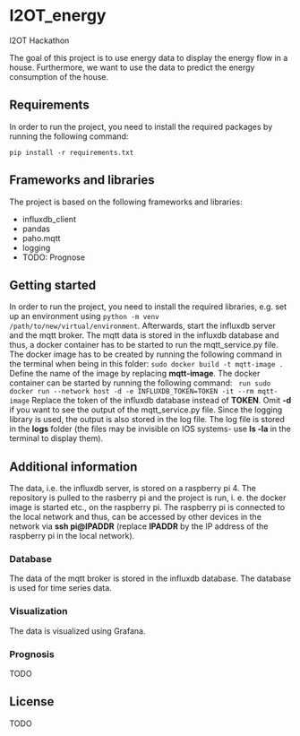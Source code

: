 # I2OT_energy
I2OT Hackathon

The goal of this project is to use energy data to display the energy flow in a house.
Furthermore, we want to use the data to predict the energy consumption of the house.

## Requirements
In order to run the project, you need to install the required packages by running the following command:
```
pip install -r requirements.txt
```


## Frameworks and libraries
The project is based on the following frameworks and libraries:
- influxdb_client
- pandas
- paho.mqtt
- logging
- TODO: Prognose


## Getting started
In order to run the project, you need to install the required libraries, e.g. set up an environment using
```python -m venv /path/to/new/virtual/environment```.
Afterwards, start the influxdb server and the mqtt broker.
The mqtt data is stored in the influxdb database and thus, a docker container has to be started to run the mqtt_service.py file.
The docker image has to be created by running the following command in the terminal when being in this folder:
```sudo docker build -t mqtt-image .```
Define the name of the image by replacing __mqtt-image__.
The docker container can be started by running the following command:
``` run sudo docker run --network host -d -e INFLUXDB_TOKEN=TOKEN -it --rm mqtt-image```
Replace the token of the influxdb database instead of __TOKEN__.
Omit __-d__ if you want to see the output of the mqtt_service.py file.
Since the logging library is used, the output is also stored in the log file.
The log file is stored in the __logs__ folder (the files may be invisible on IOS systems- use __ls -la__ in the terminal to display them).


## Additional information
The data, i.e. the influxdb server, is stored on a raspberry pi 4.
The repository is pulled to the rasberry pi and the project is run, i. e. the docker image is started etc., on the raspberry pi.
The raspberry pi is connected to the local network and thus, can be accessed by other devices in the network via __ssh pi@IPADDR__ 
(replace __IPADDR__ by the IP address of the raspberry pi in the local network).


### Database
The data of the mqtt broker is stored in the influxdb database.
The database is used for time series data.

### Visualization
The data is visualized using Grafana.

### Prognosis
TODO


## License
TODO